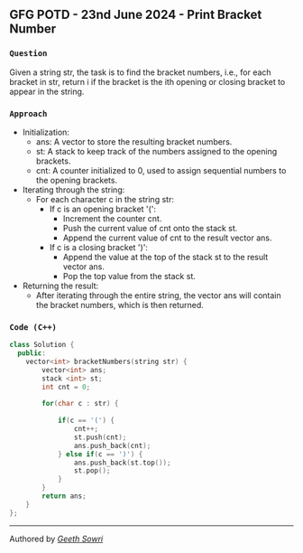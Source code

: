 ## GFG POTD - 23nd June 2024 - Print Bracket Number

### `Question`
Given a string str, the task is to find the bracket numbers, i.e., for each bracket in str, return i if the bracket is the ith opening or closing bracket to appear in the string. 
### `Approach`
- Initialization:
    - ans: A vector to store the resulting bracket numbers.
    - st: A stack to keep track of the numbers assigned to the opening brackets.
    - cnt: A counter initialized to 0, used to assign sequential numbers to the opening brackets.
- Iterating through the string:
     - For each character c in the string str:
        - If c is an opening bracket '(':
            - Increment the counter cnt.
            - Push the current value of cnt onto the stack st.
            - Append the current value of cnt to the result vector ans.
        - If c is a closing bracket ')':
            - Append the value at the top of the stack st to the result vector ans.
            - Pop the top value from the stack st.
- Returning the result:
    - After iterating through the entire string, the vector ans will contain the bracket numbers, which is then returned.
### `Code (C++)`
```c++ 
class Solution {
  public:
    vector<int> bracketNumbers(string str) {
        vector<int> ans;
        stack <int> st;
        int cnt = 0;
        
        for(char c : str) {
            
            if(c == '(') {
                cnt++;
                st.push(cnt);
                ans.push_back(cnt);
            } else if(c == ')') {
                ans.push_back(st.top());
                st.pop();
            }
        } 
        return ans;
    }
};
```
---
Authored by <a target="blank" href="https://github.com/geethsowri">_Geeth Sowri_</a>
